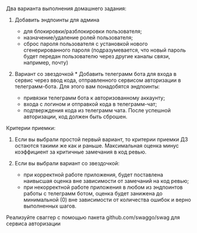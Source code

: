 Два варианта выполнения домашнего задания:

1. Добавить эндпоинты для админа
	* для блокировки/разблокировки пользователя;
	* назначение/удаление ролей пользователя;
	* сброс пароля пользователя с установкой нового сгенерированного пароля
	  (подразумевается, что новый пароль будет передан пользователю через другие каналы связи, например, почту)

2. Вариант со звездочкой *
   Добавить телеграмм бота для входа в сервис через ввод кода, отправленного сервисом авторизации в телеграмм-бота.
   Для этого вам понадобятся эндпоинты:
	* привязки телеграмм бота к авторизованному аккаунту;
	* входа с логином и отправкой кода в телеграмм-чат;
	* подтверждения кода из телеграмм чата. После успешной авторизации, код должен быть сброшен.


Критерии приемки:

1. Если вы выбрали простой первый вариант, то критерии приемки ДЗ остаются такими же как и раньше.
   Максимальная оценка минус коэффициент за критичные замечания в код ревью.

2. Если вы выбрали вариант со звездочкой:
	* при корректной работе приложения, будет поставлена наивысшая оценка вне зависимости от замечаний на код ревью;
	* при некорректной работе приложения в любом из эндпоинтов работы с телеграмм ботом, оценка будет занижена до
	  минимальной (0) вне зависимости от количества ошибок и верно выполненных шагов.

Реализуйте сваггер с помощью пакета github.com/swaggo/swag для сервиса авторизации